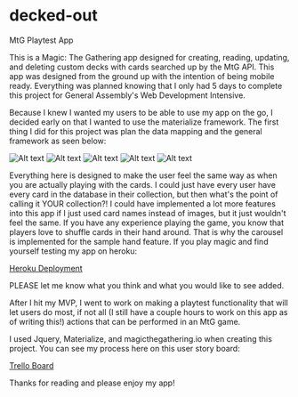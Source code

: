 # decked-out
MtG Playtest App

This is a Magic: The Gathering app designed for creating, reading, updating, and deleting custom decks with cards searched up by the MtG API. This app was designed from the ground up with the intention of being mobile ready.  Everything was planned knowing that I only had 5 days to complete this project for General Assembly's Web Development Intensive.

Because I knew I wanted my users to be able to use my app on the go, I decided early on that I wanted to use the materialize framework.  The first thing I did for this project was plan the data mapping and the general framework as seen below:

![Alt text](/images/startOfPlanning.jpg?raw=true)
![Alt text](/images/initialWireframe.jpg?raw=true)
![Alt text](/images/initialDataMap.jpg?raw=true)
![Alt text](/images/ERD.jpg?raw=true)
![Alt text](/images/playtestWireframe.jpg?raw=true)

Everything here is designed to make the user feel the same way as when you are actually playing with the cards.  I could just have every user have every card in the database in their collection, but then what's the point of calling it YOUR collection?! I could have implemented a lot more features into this app if I just used card names instead of images, but it just wouldn't feel the same.  If you have any experience playing the game, you know that players love to shuffle cards in their hand around. That is why the carousel is implemented for the sample hand feature. If you play magic and find yourself testing my app on heroku: 

<a href="https://quiet-tor-58343.herokuapp.com/">Heroku Deployment</a>

PLEASE let me know what you think and what you would like to see added.

After I hit my MVP, I went to work on making a playtest functionality that will let users do most, if not all (I still have a couple hours to work on this app as of writing this!) actions that can be performed in an MtG game. 

I used Jquery, Materialize, and magicthegathering.io when creating this project.  You can see my process here on this user story board:

<a href="https://trello.com/b/cKbQ1aau/deckedout">Trello Board</a>

Thanks for reading and please enjoy my app!